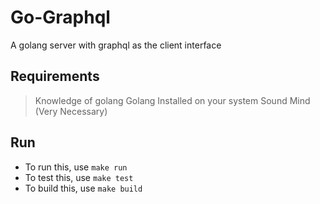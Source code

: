 # Go-Graphql
A golang server with graphql as the client interface

## Requirements
> Knowledge of golang
> Golang Installed on your system
> Sound Mind (Very Necessary)

## Run
- To run this, use 
`make run`
- To test this, use
`make test`
- To build this, use
`make build`
